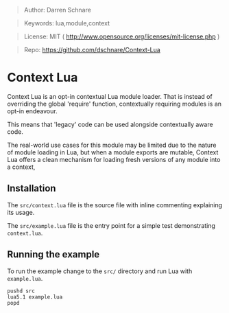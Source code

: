 >   Author: Darren Schnare

>   Keywords: lua,module,context

>   License: MIT ( http://www.opensource.org/licenses/mit-license.php )

>   Repo: https://github.com/dschnare/Context-Lua


Context Lua
====================

Context Lua is an opt-in contextual Lua module loader. That is instead
of overriding the global 'require' function, contextually requiring modules
is an opt-in endeavour.

This means that 'legacy' code can be used alongside contextually aware code.

The real-world use cases for this module may be limited due to the nature of
module loading in Lua, but when a module exports are mutable, Context Lua offers
a clean mechanism for loading fresh versions of any module into a context,


Installation
--------------------

The `src/context.lua` file is the source file with inline commenting explaining its usage.

The `src/example.lua` file is the entry point for a simple test demonstrating `context.lua`.


Running the example
--------------------

To run the example change to the `src/` directory and run Lua with `example.lua`.

    pushd src
    lua5.1 example.lua
    popd
